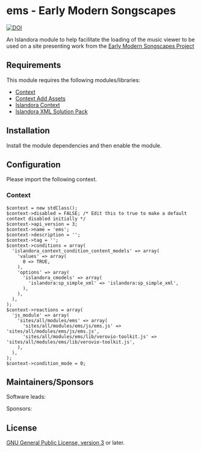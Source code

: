 # ems - Early Modern Songscapes
[![DOI](https://zenodo.org/badge/109277387.svg)](https://zenodo.org/badge/latestdoi/109277387)

An Islandora module to help facilitate the loading of the music viewer to be used on a site presenting work from the [Early Modern Songscapes Project](http://digitalscholarship.utsc.utoronto.ca/content/early-modern-songscapes-project)

## Requirements

This module requires the following modules/libraries:

* [Context](https://www.drupal.org/project/context)
* [Context Add Assets](https://www.drupal.org/project/context_addassets)
* [Islandora Context](https://github.com/mjordan/islandora_context)
* [Islandora XML Solution Pack](https://github.com/SFULibrary/islandora_solution_pack_xml)

## Installation
Install the module dependencies and then enable the module.

## Configuration
Please import the following context.
### Context
```
$context = new stdClass();
$context->disabled = FALSE; /* Edit this to true to make a default context disabled initially */
$context->api_version = 3;
$context->name = 'ems';
$context->description = '';
$context->tag = '';
$context->conditions = array(
  'islandora_context_condition_content_models' => array(
    'values' => array(
      0 => TRUE,
    ),
    'options' => array(
      'islandora_cmodels' => array(
        'islandora:sp_simple_xml' => 'islandora:sp_simple_xml',
      ),
    ),
  ),
);
$context->reactions = array(
  'js_module' => array(
    'sites/all/modules/ems' => array(
      'sites/all/modules/ems/js/ems.js' => 'sites/all/modules/ems/js/ems.js',
      'sites/all/modules/ems/lib/verovio-toolkit.js' => 'sites/all/modules/ems/lib/verovio-toolkit.js',
    ),
  ),
);
$context->condition_mode = 0;

```
## Maintainers/Sponsors
Software leads:


Sponsors:


## License

[GNU General Public License, version 3](http://www.gnu.org/licenses/gpl-3.0.txt) or later.
